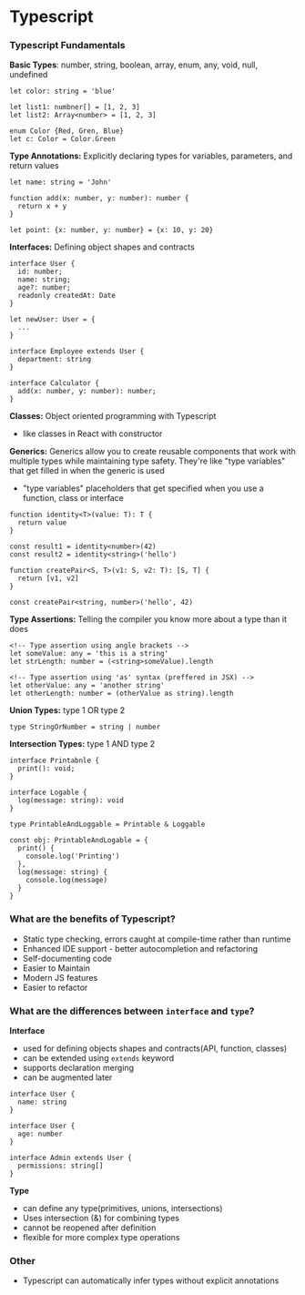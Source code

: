 # Typescript

### Typescript Fundamentals

**Basic Types**: number, string, boolean, array, enum, any, void, null, undefined

```
let color: string = 'blue'

let list1: numbner[] = [1, 2, 3]
let list2: Array<number> = [1, 2, 3]

enum Color {Red, Gren, Blue}
let c: Color = Color.Green
```

**Type Annotations:** Explicitly declaring types for variables, parameters, and return values

```
let name: string = 'John'

function add(x: number, y: number): number {
  return x + y
}

let point: {x: number, y: number} = {x: 10, y: 20}
```

**Interfaces:** Defining object shapes and contracts

```
interface User {
  id: number;
  name: string;
  age?: number;
  readonly createdAt: Date
}

let newUser: User = {
  ...
}

interface Employee extends User {
  department: string
}

interface Calculator {
  add(x: number, y: number): number;
}
```

**Classes:** Object oriented programming with Typescript

- like classes in React with constructor

**Generics:** Generics allow you to create reusable components that work with multiple types while maintaining type safety. They're like "type variables" that get filled in when the generic is used

- "type variables" placeholders that get specified when you use a function, class or interface

```
function identity<T>(value: T): T {
  return value
}

const result1 = identity<number>(42)
const result2 = identity<string>('hello')

function createPair<S, T>(v1: S, v2: T): [S, T] {
  return [v1, v2]
}

const createPair<string, number>('hello', 42)
```

**Type Assertions:** Telling the compiler you know more about a type than it does

```
<!-- Type assertion using angle brackets -->
let someValue: any = 'this is a string'
let strLength: number = (<string>someValue).length

<!-- Type assertion using 'as' syntax (preffered in JSX) -->
let otherValue: any = 'another string'
let otherLength: number = (otherValue as string).length
```

**Union Types:** type 1 OR type 2

```
type StringOrNumber = string | number
```

**Intersection Types:** type 1 AND type 2

```
interface Printabnle {
  print(): void;
}

interface Logable {
  log(message: string): void
}

type PrintableAndLoggable = Printable & Loggable

const obj: PrintableAndLogable = {
  print() {
    console.log('Printing')
  },
  log(message: string) {
    console.log(message)
  }
}
```

### What are the benefits of Typescript?

- Static type checking, errors caught at compile-time rather than runtime
- Enhanced IDE support - better autocompletion and refactoring
- Self-documenting code
- Easier to Maintain
- Modern JS features
- Easier to refactor

### What are the differences between `interface` and `type`?

**Interface**

- used for defining objects shapes and contracts(API, function, classes)
- can be extended using `extends` keyword
- supports declaration merging
- can be augmented later

```
interface User {
  name: string
}

interface User {
  age: number
}

interface Admin extends User {
  permissions: string[]
}
```

**Type**

- can define any type(primitives, unions, intersections)
- Uses intersection (&) for combining types
- cannot be reopened after definition
- flexible for more complex type operations

### Other

- Typescript can automatically infer types without explicit annotations
